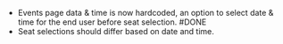 - Events page data & time is now hardcoded, an option to select date & time for the end user before seat selection. #DONE
- Seat selections should differ based on date and time.